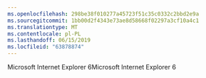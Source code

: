 ```yaml
---
ms.openlocfilehash: 298be38f010277a45723f51c35c0332c2bbd2e9a
ms.sourcegitcommit: 1bb00d2f4343e73ae8d58668f02297a3cf10a4c1
ms.translationtype: MT
ms.contentlocale: pl-PL
ms.lasthandoff: 06/15/2019
ms.locfileid: "63878874"
---
```

<span data-ttu-id="5749f-101">Microsoft Internet Explorer 6</span><span class="sxs-lookup"><span data-stu-id="5749f-101">Microsoft Internet Explorer 6</span></span>